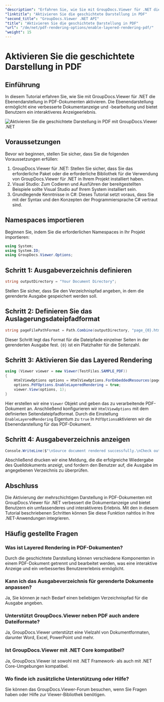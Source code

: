 ```yaml
---
"description": "Erfahren Sie, wie Sie mit GroupDocs.Viewer für .NET die Ebenendarstellung in PDF-Dokumenten aktivieren. Verbessern Sie mühelos die Dokumentanzeige."
"linktitle": "Aktivieren Sie die geschichtete Darstellung in PDF"
"second_title": "GroupDocs.Viewer .NET API"
"title": "Aktivieren Sie die geschichtete Darstellung in PDF"
"url": "/de/net/pdf-rendering-options/enable-layered-rendering-pdf/"
"weight": 15
---
```


# Aktivieren Sie die geschichtete Darstellung in PDF

## Einführung
In diesem Tutorial erfahren Sie, wie Sie mit GroupDocs.Viewer für .NET die Ebenendarstellung in PDF-Dokumenten aktivieren. Die Ebenendarstellung ermöglicht eine verbesserte Dokumentanzeige und -bearbeitung und bietet Benutzern ein interaktiveres Anzeigeerlebnis.

![Aktivieren Sie die geschichtete Darstellung in PDF mit GroupDocs.Viewer .NET](/viewer/pdf-rendering-options/enable-layered-rendering-in-pdf.png)

## Voraussetzungen
Bevor wir beginnen, stellen Sie sicher, dass Sie die folgenden Voraussetzungen erfüllen:
1. GroupDocs.Viewer für .NET: Stellen Sie sicher, dass Sie das erforderliche Paket oder die erforderliche Bibliothek für die Verwendung von GroupDocs.Viewer für .NET in Ihrem Projekt installiert haben.
2. Visual Studio: Zum Codieren und Ausführen der bereitgestellten Beispiele sollte Visual Studio auf Ihrem System installiert sein.
3. Grundlegende Kenntnisse in C#: Dieses Tutorial setzt voraus, dass Sie mit der Syntax und den Konzepten der Programmiersprache C# vertraut sind.

## Namespaces importieren
Beginnen Sie, indem Sie die erforderlichen Namespaces in Ihr Projekt importieren:
```csharp
using System;
using System.IO;
using GroupDocs.Viewer.Options;
```
## Schritt 1: Ausgabeverzeichnis definieren
```csharp
string outputDirectory = "Your Document Directory";
```
Stellen Sie sicher, dass Sie den Verzeichnispfad angeben, in dem die gerenderte Ausgabe gespeichert werden soll.
## Schritt 2: Definieren Sie das Auslagerungsdateipfadformat
```csharp
string pageFilePathFormat = Path.Combine(outputDirectory, "page_{0}.html");
```
Dieser Schritt legt das Format für die Dateipfade einzelner Seiten in der gerenderten Ausgabe fest. `{0}` ist ein Platzhalter für die Seitenzahl.
## Schritt 3: Aktivieren Sie das Layered Rendering
```csharp
using (Viewer viewer = new Viewer(TestFiles.SAMPLE_PDF))
{
    HtmlViewOptions options = HtmlViewOptions.ForEmbeddedResources(pageFilePathFormat);
    options.PdfOptions.EnableLayeredRendering = true;
    viewer.View(options, 1);
}
```
Hier erstellen wir eine `Viewer` Objekt und geben das zu verarbeitende PDF-Dokument an. Anschließend konfigurieren wir `HtmlViewOptions` mit dem definierten Seitendateipfadformat. Durch die Einstellung `EnableLayeredRendering` Eigentum zu `true` In `PdfOptions`aktivieren wir die Ebenendarstellung für das PDF-Dokument.
## Schritt 4: Ausgabeverzeichnis anzeigen
```csharp
Console.WriteLine($"\nSource document rendered successfully.\nCheck output in {outputDirectory}.");
```
Abschließend drucken wir eine Meldung, die die erfolgreiche Wiedergabe des Quelldokuments anzeigt, und fordern den Benutzer auf, die Ausgabe im angegebenen Verzeichnis zu überprüfen.

## Abschluss
Die Aktivierung der mehrschichtigen Darstellung in PDF-Dokumenten mit GroupDocs.Viewer für .NET verbessert die Dokumentanzeige und bietet Benutzern ein umfassenderes und interaktiveres Erlebnis. Mit den in diesem Tutorial beschriebenen Schritten können Sie diese Funktion nahtlos in Ihre .NET-Anwendungen integrieren.
## Häufig gestellte Fragen
### Was ist Layered Rendering in PDF-Dokumenten?
Durch die geschichtete Darstellung können verschiedene Komponenten in einem PDF-Dokument getrennt und bearbeitet werden, was eine interaktive Anzeige und ein verbessertes Benutzererlebnis ermöglicht.
### Kann ich das Ausgabeverzeichnis für gerenderte Dokumente anpassen?
Ja, Sie können je nach Bedarf einen beliebigen Verzeichnispfad für die Ausgabe angeben.
### Unterstützt GroupDocs.Viewer neben PDF auch andere Dateiformate?
Ja, GroupDocs.Viewer unterstützt eine Vielzahl von Dokumentformaten, darunter Word, Excel, PowerPoint und mehr.
### Ist GroupDocs.Viewer mit .NET Core kompatibel?
Ja, GroupDocs.Viewer ist sowohl mit .NET Framework- als auch mit .NET Core-Umgebungen kompatibel.
### Wo finde ich zusätzliche Unterstützung oder Hilfe?
Sie können das GroupDocs.Viewer-Forum besuchen, wenn Sie Fragen haben oder Hilfe zur Viewer-Bibliothek benötigen.